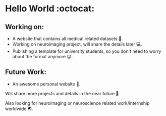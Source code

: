 # Hello World :octocat:

## Working on:
* A website that contains all medical related datasets :page_with_curl:.
* Working on neuroimaging project, will share the details later :computer:.
* Publishing a template for university students, so you don't need to worry about the format anymore :wink:.

## Future Work:
* An awesome personal website :memo:.


Will share more projects and details in the near future :dancer:.

Also looking for neuroimaging or neuroscience related work/internship worldwide :earth_asia:.
